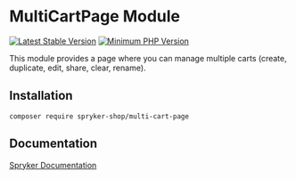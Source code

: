 # MultiCartPage Module
[![Latest Stable Version](https://poser.pugx.org/spryker-shop/multi-cart-page/v/stable.svg)](https://packagist.org/packages/spryker-shop/multi-cart-page)
[![Minimum PHP Version](https://img.shields.io/badge/php-%3E%3D%208.0-8892BF.svg)](https://php.net/)

This module provides a page where you can manage multiple carts (create, duplicate, edit, share, clear, rename).

## Installation

```
composer require spryker-shop/multi-cart-page
```

## Documentation

[Spryker Documentation](https://docs.spryker.com)
